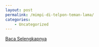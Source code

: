 ```yaml
---
layout: post
permalink: /mimpi-di-telpon-teman-lama/
categories:
    - Uncategorized
---
```


[Baca Selengkapnya](/06)